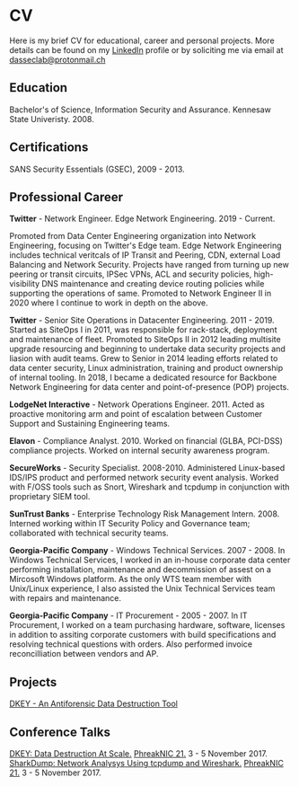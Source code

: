 # CV
Here is my brief CV for educational, career and personal projects. More details can be found on my [LinkedIn](https://linkedin.com/in/drewsutton) profile or by soliciting me via email at [dasseclab@protonmail.ch](mailto:dasseclab@protonmail.ch)

## Education
Bachelor's of Science, Information Security and Assurance. Kennesaw State Univeristy. 2008.

## Certifications
SANS Security Essentials (GSEC), 2009 - 2013.

## Professional Career
**Twitter** - Network Engineer. Edge Network Engineering. 2019 - Current.

Promoted from Data Center Engineering organization into Network Engineering, focusing on Twitter's Edge team. Edge Network Engineering includes technical veritcals of IP Transit and Peering, CDN, external Load Balancing and Network Security. Projects have ranged from turning up new peering or transit circuits, IPSec VPNs, ACL and security policies, high-visibility DNS maintenance and creating device routing policies while supporting the operations of same. Promoted to Network Engineer II in 2020 where I continue to work in depth on the above.

**Twitter** - Senior Site Operations in Datacenter Engineering. 2011 - 2019.
Started as SiteOps I in 2011, was responsible for rack-stack, deployment and maintenance of fleet. Promoted to SiteOps II in 2012 leading multisite upgrade resourcing and beginning to undertake data security projects and liasion with audit teams. Grew to Senior in 2014 leading efforts related to data center security, Linux administration, training and product ownership of internal tooling. In 2018, I became a dedicated resource for Backbone Network Engineering for data center and point-of-presence (POP) projects.

**LodgeNet Interactive** - Network Operations Engineer. 2011.
Acted as proactive monitoring arm and point of escalation between Customer Support and Sustaining Engineering teams.

**Elavon** - Compliance Analyst. 2010.
Worked on financial (GLBA, PCI-DSS) compliance projects. Worked on internal security awareness program.

**SecureWorks** - Security Specialist. 2008-2010.
Administered Linux-based IDS/IPS product and performed network security event analysis. Worked with F/OSS tools such as Snort, Wireshark and tcpdump in conjunction with proprietary SIEM tool.

**SunTrust Banks** - Enterprise Technology Risk Management Intern. 2008.
Interned working within IT Security Policy and Governance team; collaborated with technical security teams.

**Georgia-Pacific Company** - Windows Technical Services. 2007 - 2008.
In Windows Technical Services, I worked in an in-house corporate data center performing installation, maintenance and decommission of assest on a Mircosoft Windows platform. As the only WTS team member with Unix/Linux experience, I also assisted the Unix Technical Services team with repairs and maintenance.


**Georgia-Pacific Company** - IT Procurement - 2005 - 2007.
In IT Procurement, I worked on a team purchasing hardware, software, licenses in addition to assiting corporate customers with build specifications and resolving technical questions with orders. Also performed invoice reconcilliation between vendors and AP.

## Projects
[DKEY - An Antiforensic Data Destruction Tool](https://github.com/dasseclab/DKEY)

## Conference Talks
[DKEY: Data Destruction At Scale.](https://www.youtube.com/watch?v=cQFlAhUEz5g) [PhreakNIC 21.](https://phreaknic.info) 3 - 5 November 2017.
[SharkDump: Network Analysys Using tcpdump and Wireshark.](https://www.youtube.com/watch?v=5Z-YOa3Slrg) [PhreakNIC 21.](https://phreaknic.info) 3 - 5 November 2017.